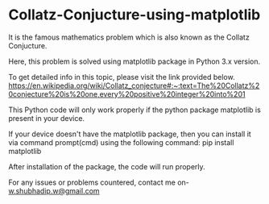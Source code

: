 # Collatz-Conjucture-using-matplotlib
It is the famous mathematics problem which is also known as the Collatz Conjucture. 

Here, this problem is solved using matplotlib package in Python 3.x version.

To get detailed info in this topic,
please visit the link provided below.
https://en.wikipedia.org/wiki/Collatz_conjecture#:~:text=The%20Collatz%20conjecture%20is%20one,every%20positive%20integer%20into%201

This Python code will only work properly if the python package matplotlib is present in your device.

If your device doesn't have the matplotlib package, then you can install it via command prompt(cmd) using the following command:
pip install matplotlib

After installation of the package, the code will run properly.


For any issues or problems countered, contact me on-    w.shubhadip.w@gmail.com

